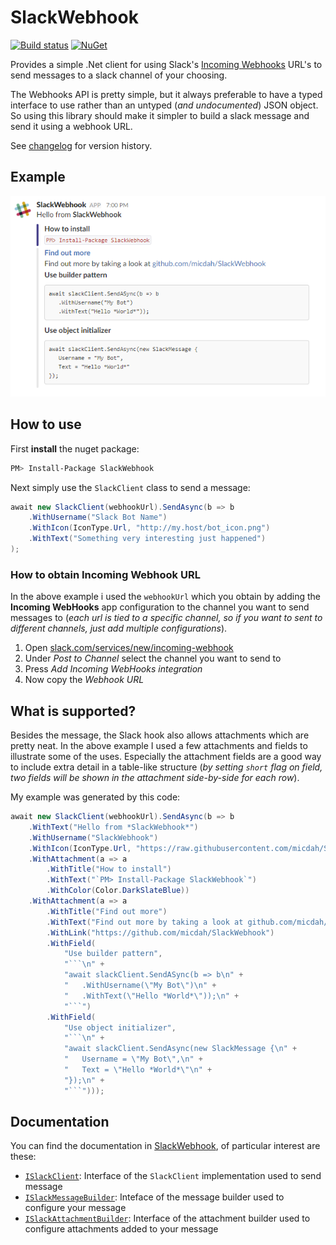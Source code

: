 # SlackWebhook
[![Build status](https://ci.appveyor.com/api/projects/status/xg5n46bdf223dj2b/branch/master?svg=true)](https://ci.appveyor.com/project/MichaelDahl/slackwebhook/branch/master)
[![NuGet](https://img.shields.io/nuget/v/SlackWebhook.svg)](https://www.nuget.org/packages/SlackWebhook/)

Provides a simple .Net client for using Slack's [Incoming Webhooks](https://api.slack.com/incoming-webhooks) URL's to 
send messages to a slack channel of your choosing.

The Webhooks API is pretty simple, but it always preferable to have a typed interface to use rather than an untyped 
(_and undocumented_) JSON object. So using this library should make it simpler to build a slack message and send it 
using a webhook URL.

See [changelog](CHANGELOG.md) for version history.

## Example

![Foo](https://raw.githubusercontent.com/micdah/SlackWebhook/master/demo.png)

## How to use

First **install** the nuget package:
```bash
PM> Install-Package SlackWebhook
```

Next simply use the `SlackClient` class to send a message:
```csharp
await new SlackClient(webhookUrl).SendAsync(b => b
    .WithUsername("Slack Bot Name")
    .WithIcon(IconType.Url, "http://my.host/bot_icon.png")
    .WithText("Something very interesting just happened")
);
```

### How to obtain Incoming Webhook URL

In the above example i used the `webhookUrl` which you obtain by adding the **Incoming WebHooks** app configuration
to the channel you want to send messages to (_each url is tied to a specific channel, so if you want to sent to
different channels, just add multiple configurations_).

1. Open [slack.com/services/new/incoming-webhook](https://slack.com/services/new/incoming-webhook)
2. Under _Post to Channel_ select the channel you want to send to
3. Press _Add Incoming WebHooks integration_
4. Now copy the _Webhook URL_


## What is supported?

Besides the message, the Slack hook also allows attachments which are pretty neat. 
In the above example I used a few attachments and fields to illustrate some of the uses. Especially the attachment
fields are a good way to include extra detail in a table-like structure (_by setting `short` flag on field, two fields
will be shown in the attachment side-by-side for each row_).

My example was generated by this code:
```csharp
await new SlackClient(webhookUrl).SendAsync(b => b
    .WithText("Hello from *SlackWebhook*")
    .WithUsername("SlackWebhook")
    .WithIcon(IconType.Url, "https://raw.githubusercontent.com/micdah/SlackWebhook/master/icon.png")
    .WithAttachment(a => a
        .WithTitle("How to install")
        .WithText("`PM> Install-Package SlackWebhook`")
        .WithColor(Color.DarkSlateBlue))
    .WithAttachment(a => a
        .WithTitle("Find out more")
        .WithText("Find out more by taking a look at github.com/micdah/SlackWebhook")
        .WithLink("https://github.com/micdah/SlackWebhook")
        .WithField(
            "Use builder pattern",
            "```\n" +
            "await slackClient.SendASync(b => b\n" +
            "   .WithUsername(\"My Bot\")\n" +
            "   .WithText(\"Hello *World*\"));\n" +
            "```")
        .WithField(
            "Use object initializer",
            "```\n" +
            "await slackClient.SendAsync(new SlackMessage {\n" +
            "   Username = \"My Bot\",\n" +
            "   Text = \"Hello *World*\"\n" +
            "});\n" +
            "```")));
```


## Documentation

You can find the documentation in [SlackWebhook](SlackWebhook.md), of particular 
interest are these:

- [`ISlackClient`](SlackWebhook.md#T-SlackWebhook-ISlackClient): 
  Interface of the `SlackClient` implementation used to send message
- [`ISlackMessageBuilder`](SlackWebhook.md#T-SlackWebhook-ISlackMessageBuilder):
  Inteface of the message builder used to configure your message
- [`ISlackAttachmentBuilder`](SlackWebhook.md#T-SlackWebhook-ISlackAttachmentBuilder):
  Interface of the attachment builder used to configure attachments added to your message